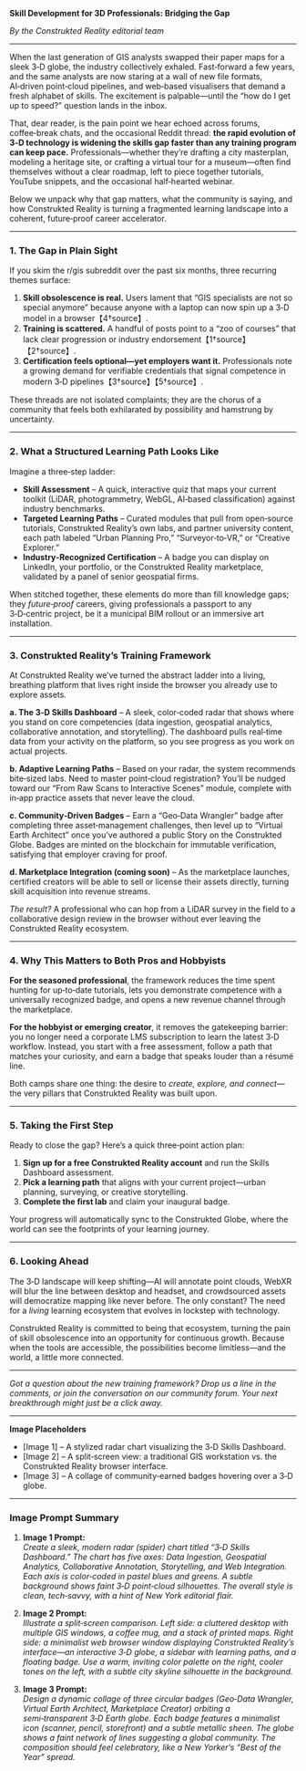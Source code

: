 **Skill Development for 3D Professionals: Bridging the Gap**  

*By the Construkted Reality editorial team*  

---

When the last generation of GIS analysts swapped their paper maps for a sleek 3‑D globe, the industry collectively exhaled. Fast‑forward a few years, and the same analysts are now staring at a wall of new file formats, AI‑driven point‑cloud pipelines, and web‑based visualisers that demand a fresh alphabet of skills. The excitement is palpable—until the “how do I get up to speed?” question lands in the inbox.  

That, dear reader, is the pain point we hear echoed across forums, coffee‑break chats, and the occasional Reddit thread: **the rapid evolution of 3‑D technology is widening the skills gap faster than any training program can keep pace.** Professionals—whether they’re drafting a city masterplan, modeling a heritage site, or crafting a virtual tour for a museum—often find themselves without a clear roadmap, left to piece together tutorials, YouTube snippets, and the occasional half‑hearted webinar.  

Below we unpack why that gap matters, what the community is saying, and how Construkted Reality is turning a fragmented learning landscape into a coherent, future‑proof career accelerator.  

---

### 1. The Gap in Plain Sight  

If you skim the r/gis subreddit over the past six months, three recurring themes surface:  

1. **Skill obsolescence is real.** Users lament that “GIS specialists are not so special anymore” because anyone with a laptop can now spin up a 3‑D model in a browser【4†source】.  
2. **Training is scattered.** A handful of posts point to a “zoo of courses” that lack clear progression or industry endorsement【1†source】【2†source】.  
3. **Certification feels optional—yet employers want it.** Professionals note a growing demand for verifiable credentials that signal competence in modern 3‑D pipelines【3†source】【5†source】.  

These threads are not isolated complaints; they are the chorus of a community that feels both exhilarated by possibility and hamstrung by uncertainty.  

---

### 2. What a Structured Learning Path Looks Like  

Imagine a three‑step ladder:  

* **Skill Assessment** – A quick, interactive quiz that maps your current toolkit (LiDAR, photogrammetry, WebGL, AI‑based classification) against industry benchmarks.  
* **Targeted Learning Paths** – Curated modules that pull from open‑source tutorials, Construkted Reality’s own labs, and partner university content, each path labeled “Urban Planning Pro,” “Surveyor‑to‑VR,” or “Creative Explorer.”  
* **Industry‑Recognized Certification** – A badge you can display on LinkedIn, your portfolio, or the Construkted Reality marketplace, validated by a panel of senior geospatial firms.  

When stitched together, these elements do more than fill knowledge gaps; they *future‑proof* careers, giving professionals a passport to any 3‑D‑centric project, be it a municipal BIM rollout or an immersive art installation.  

---

### 3. Construkted Reality’s Training Framework  

At Construkted Reality we’ve turned the abstract ladder into a living, breathing platform that lives right inside the browser you already use to explore assets.  

**a. The 3‑D Skills Dashboard** – A sleek, color‑coded radar that shows where you stand on core competencies (data ingestion, geospatial analytics, collaborative annotation, and storytelling). The dashboard pulls real‑time data from your activity on the platform, so you see progress as you work on actual projects.  

**b. Adaptive Learning Paths** – Based on your radar, the system recommends bite‑sized labs. Need to master point‑cloud registration? You’ll be nudged toward our “From Raw Scans to Interactive Scenes” module, complete with in‑app practice assets that never leave the cloud.  

**c. Community‑Driven Badges** – Earn a “Geo‑Data Wrangler” badge after completing three asset‑management challenges, then level up to “Virtual Earth Architect” once you’ve authored a public Story on the Construkted Globe. Badges are minted on the blockchain for immutable verification, satisfying that employer craving for proof.  

**d. Marketplace Integration (coming soon)** – As the marketplace launches, certified creators will be able to sell or license their assets directly, turning skill acquisition into revenue streams.  

*The result?* A professional who can hop from a LiDAR survey in the field to a collaborative design review in the browser without ever leaving the Construkted Reality ecosystem.  

---

### 4. Why This Matters to Both Pros and Hobbyists  

**For the seasoned professional**, the framework reduces the time spent hunting for up‑to‑date tutorials, lets you demonstrate competence with a universally recognized badge, and opens a new revenue channel through the marketplace.  

**For the hobbyist or emerging creator**, it removes the gatekeeping barrier: you no longer need a corporate LMS subscription to learn the latest 3‑D workflow. Instead, you start with a free assessment, follow a path that matches your curiosity, and earn a badge that speaks louder than a résumé line.  

Both camps share one thing: the desire to *create, explore, and connect*—the very pillars that Construkted Reality was built upon.  

---

### 5. Taking the First Step  

Ready to close the gap? Here’s a quick three‑point action plan:  

1. **Sign up for a free Construkted Reality account** and run the Skills Dashboard assessment.  
2. **Pick a learning path** that aligns with your current project—urban planning, surveying, or creative storytelling.  
3. **Complete the first lab** and claim your inaugural badge.  

Your progress will automatically sync to the Construkted Globe, where the world can see the footprints of your learning journey.  

---

### 6. Looking Ahead  

The 3‑D landscape will keep shifting—AI will annotate point clouds, WebXR will blur the line between desktop and headset, and crowdsourced assets will democratize mapping like never before. The only constant? The need for a *living* learning ecosystem that evolves in lockstep with technology.  

Construkted Reality is committed to being that ecosystem, turning the pain of skill obsolescence into an opportunity for continuous growth. Because when the tools are accessible, the possibilities become limitless—and the world, a little more connected.  

---

*Got a question about the new training framework? Drop us a line in the comments, or join the conversation on our community forum. Your next breakthrough might just be a click away.*  

---  

**Image Placeholders**  

- [Image 1] – A stylized radar chart visualizing the 3‑D Skills Dashboard.  
- [Image 2] – A split‑screen view: a traditional GIS workstation vs. the Construkted Reality browser interface.  
- [Image 3] – A collage of community‑earned badges hovering over a 3‑D globe.  

---

### Image Prompt Summary  

1. **Image 1 Prompt:**  
   *Create a sleek, modern radar (spider) chart titled “3‑D Skills Dashboard.” The chart has five axes: Data Ingestion, Geospatial Analytics, Collaborative Annotation, Storytelling, and Web Integration. Each axis is color‑coded in pastel blues and greens. A subtle background shows faint 3‑D point‑cloud silhouettes. The overall style is clean, tech‑savvy, with a hint of New York editorial flair.*  

2. **Image 2 Prompt:**  
   *Illustrate a split‑screen comparison. Left side: a cluttered desktop with multiple GIS windows, a coffee mug, and a stack of printed maps. Right side: a minimalist web browser window displaying Construkted Reality’s interface—an interactive 3‑D globe, a sidebar with learning paths, and a floating badge. Use a warm, inviting color palette on the right, cooler tones on the left, with a subtle city skyline silhouette in the background.*  

3. **Image 3 Prompt:**  
   *Design a dynamic collage of three circular badges (Geo‑Data Wrangler, Virtual Earth Architect, Marketplace Creator) orbiting a semi‑transparent 3‑D Earth globe. Each badge features a minimalist icon (scanner, pencil, storefront) and a subtle metallic sheen. The globe shows a faint network of lines suggesting a global community. The composition should feel celebratory, like a New Yorker’s “Best of the Year” spread.*  
